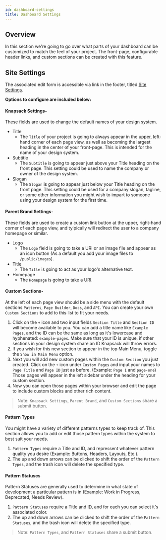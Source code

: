 ```yaml
---
id: dashboard-settings
title: Dashboard Settings
---
```


## Overview
In this section we're going to go over what parts of your dashboard can be customized to match the feel of your project. The front-page, configurable header links, and custom sections can be created with this feature.

## Site Settings
The associated edit form is accessible via link in the footer, titled <a href="http://localhost:3999/settings" target="_blank">Site Settings</a>.

**Options to configure are included below:**

#### Knapsack Settings-
These fields are used to change the default names of your design system.

* Title
    * The `Title` of your project is going to always appear in the upper, left-hand corner of each page view, as well as becoming the largest heading in the center of your front-page. This is intended for the name of your design system.
* Subtitle
    * The `Subtitle` is going to appear just above your Title heading on the front page. This setting could be used to name the company or owner of the design system.
* Slogan
    * The `Slogan` is going to appear just below your Title heading on the front page. This setting could be used for a company slogan, tagline, or some other information you might wish to impart to someone using your design system for the first time.


#### Parent Brand Settings-
These fields are used to create a custom link button at the upper, right-hand corner of each page view, and tyipically will redirect the user to a company homepage or similar.

* Logo
    * The `Logo` field is going to take a URI or an image file and appear as an icon button (As a default you add your image files to `/public/images`).
* Title
    * The `Title` is going to act as your logo's alternative text.
* Homepage
    * The `Homepage` is going to take a URI.

#### Custom Sections-
At the left of each page view should be a side menu with the default sections `Patterns`, `Page Builder`, `Docs`, and `API`. You can create your own `Custom Sections` to add to this list to fit your needs.

1) Click on the `+` icon and two input fields `Section Title` and `Section ID` will become available to you. You can add a title name like `Example Pages`, and the ID can be the same as long as it's lowercase and hyphenated: `example-pages`. Make sure that your ID is unique, if other sections in your design system share an ID Knapsack will throw errors.
2) If you wish for this new section to appear in the top Main Menu, toggle the `Show in Main Menu` option. 
2) Next you will add new custom pages within the `Custom Section` you just created. Click on the `+` icon under `Custom Pages` and input your names to `Page Title` and `Page ID` just as before. (Example: `Page 1` and `page-one`) Those pages will appear in the left sidebar under the heading for your custom section.
3) Now you can open those pages within your browser and edit the page to include custom blocks and other rich content.

>Note: `Knapsack Settings`, `Parent Brand`, and `Custom Sections` share a submit button.

#### Pattern Types
You might have a variety of different patterns types to keep track of. This section allows you to add or edit those pattern types within the system to best suit your needs.

1) `Pattern Types` require a Title and ID, and repressent whatever pattern quality you desire (Example: Buttons, Headers, Layouts, Etc.).
2) The up and down arrows can be clicked to shift the order of the `Pattern Types`, and the trash icon will delete the specified type.

#### Pattern Statuses
Pattern Statuses are generally used to determine in what state of development a particular pattern is in (Example: Work in Progress, Deprecated, Needs Review).

1) `Pattern Statuses` require a Title and ID, and for each you can select it's associated color.
2) The up and down arrows can be clicked to shift the order of the `Pattern Statuses`, and the trash icon will delete the specified type.

>Note: `Pattern Types`, and `Pattern Statuses` share a submit button.
